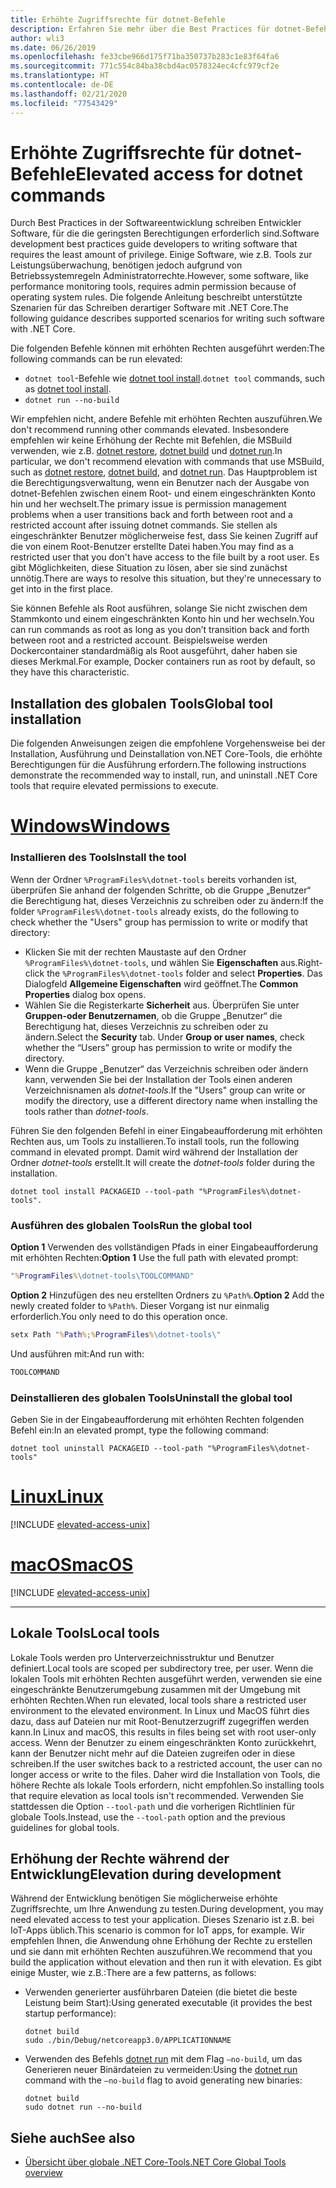 ```yaml
---
title: Erhöhte Zugriffsrechte für dotnet-Befehle
description: Erfahren Sie mehr über die Best Practices für dotnet-Befehle, die erhöhte Zugriffsrechte erfordern.
author: wli3
ms.date: 06/26/2019
ms.openlocfilehash: fe33cbe966d175f71ba350737b283c1e83f64fa6
ms.sourcegitcommit: 771c554c84ba38cbd4ac0578324ec4cfc979cf2e
ms.translationtype: HT
ms.contentlocale: de-DE
ms.lasthandoff: 02/21/2020
ms.locfileid: "77543429"
---
```

# <a name="elevated-access-for-dotnet-commands"></a><span data-ttu-id="f41c1-103">Erhöhte Zugriffsrechte für dotnet-Befehle</span><span class="sxs-lookup"><span data-stu-id="f41c1-103">Elevated access for dotnet commands</span></span>

<span data-ttu-id="f41c1-104">Durch Best Practices in der Softwareentwicklung schreiben Entwickler Software, für die die geringsten Berechtigungen erforderlich sind.</span><span class="sxs-lookup"><span data-stu-id="f41c1-104">Software development best practices guide developers to writing software that requires the least amount of privilege.</span></span> <span data-ttu-id="f41c1-105">Einige Software, wie z.B. Tools zur Leistungsüberwachung, benötigen jedoch aufgrund von Betriebssystemregeln Administratorrechte.</span><span class="sxs-lookup"><span data-stu-id="f41c1-105">However, some software, like performance monitoring tools, requires admin permission because of operating system rules.</span></span> <span data-ttu-id="f41c1-106">Die folgende Anleitung beschreibt unterstützte Szenarien für das Schreiben derartiger Software mit .NET Core.</span><span class="sxs-lookup"><span data-stu-id="f41c1-106">The following guidance describes supported scenarios for writing such software with .NET Core.</span></span> 

<span data-ttu-id="f41c1-107">Die folgenden Befehle können mit erhöhten Rechten ausgeführt werden:</span><span class="sxs-lookup"><span data-stu-id="f41c1-107">The following commands can be run elevated:</span></span>

- <span data-ttu-id="f41c1-108">`dotnet tool`-Befehle wie [dotnet tool install](dotnet-tool-install.md).</span><span class="sxs-lookup"><span data-stu-id="f41c1-108">`dotnet tool` commands, such as [dotnet tool install](dotnet-tool-install.md).</span></span>
- `dotnet run --no-build`

<span data-ttu-id="f41c1-109">Wir empfehlen nicht, andere Befehle mit erhöhten Rechten auszuführen.</span><span class="sxs-lookup"><span data-stu-id="f41c1-109">We don't recommend running other commands elevated.</span></span> <span data-ttu-id="f41c1-110">Insbesondere empfehlen wir keine Erhöhung der Rechte mit Befehlen, die MSBuild verwenden, wie z.B. [dotnet restore](dotnet-restore.md), [dotnet build](dotnet-build.md) und [dotnet run](dotnet-run.md).</span><span class="sxs-lookup"><span data-stu-id="f41c1-110">In particular, we don't recommend elevation with commands that use MSBuild, such as [dotnet restore](dotnet-restore.md), [dotnet build](dotnet-build.md), and [dotnet run](dotnet-run.md).</span></span> <span data-ttu-id="f41c1-111">Das Hauptproblem ist die Berechtigungsverwaltung, wenn ein Benutzer nach der Ausgabe von dotnet-Befehlen zwischen einem Root- und einem eingeschränkten Konto hin und her wechselt.</span><span class="sxs-lookup"><span data-stu-id="f41c1-111">The primary issue is permission management problems when a user transitions back and forth between root and a restricted account after issuing dotnet commands.</span></span> <span data-ttu-id="f41c1-112">Sie stellen als eingeschränkter Benutzer möglicherweise fest, dass Sie keinen Zugriff auf die von einem Root-Benutzer erstellte Datei haben.</span><span class="sxs-lookup"><span data-stu-id="f41c1-112">You may find as a restricted user that you don't have access to the file built by a root user.</span></span> <span data-ttu-id="f41c1-113">Es gibt Möglichkeiten, diese Situation zu lösen, aber sie sind zunächst unnötig.</span><span class="sxs-lookup"><span data-stu-id="f41c1-113">There are ways to resolve this situation, but they're unnecessary to get into in the first place.</span></span>

<span data-ttu-id="f41c1-114">Sie können Befehle als Root ausführen, solange Sie nicht zwischen dem Stammkonto und einem eingeschränkten Konto hin und her wechseln.</span><span class="sxs-lookup"><span data-stu-id="f41c1-114">You can run commands as root as long as you don’t transition back and forth between root and a restricted account.</span></span> <span data-ttu-id="f41c1-115">Beispielsweise werden Dockercontainer standardmäßig als Root ausgeführt, daher haben sie dieses Merkmal.</span><span class="sxs-lookup"><span data-stu-id="f41c1-115">For example, Docker containers run as root by default, so they have this characteristic.</span></span>

## <a name="global-tool-installation"></a><span data-ttu-id="f41c1-116">Installation des globalen Tools</span><span class="sxs-lookup"><span data-stu-id="f41c1-116">Global tool installation</span></span>

<span data-ttu-id="f41c1-117">Die folgenden Anweisungen zeigen die empfohlene Vorgehensweise bei der Installation, Ausführung und Deinstallation von.NET Core-Tools, die erhöhte Berechtigungen für die Ausführung erfordern.</span><span class="sxs-lookup"><span data-stu-id="f41c1-117">The following instructions demonstrate the recommended way to install, run, and uninstall .NET Core tools that require elevated permissions to execute.</span></span>

<!-- markdownlint-disable MD025 -->

# <a name="windows"></a>[<span data-ttu-id="f41c1-118">Windows</span><span class="sxs-lookup"><span data-stu-id="f41c1-118">Windows</span></span>](#tab/windows)

### <a name="install-the-tool"></a><span data-ttu-id="f41c1-119">Installieren des Tools</span><span class="sxs-lookup"><span data-stu-id="f41c1-119">Install the tool</span></span>

<span data-ttu-id="f41c1-120">Wenn der Ordner `%ProgramFiles%\dotnet-tools` bereits vorhanden ist, überprüfen Sie anhand der folgenden Schritte, ob die Gruppe „Benutzer“ die Berechtigung hat, dieses Verzeichnis zu schreiben oder zu ändern:</span><span class="sxs-lookup"><span data-stu-id="f41c1-120">If the folder `%ProgramFiles%\dotnet-tools` already exists, do the following to check whether the "Users" group has permission to write or modify that directory:</span></span>

- <span data-ttu-id="f41c1-121">Klicken Sie mit der rechten Maustaste auf den Ordner `%ProgramFiles%\dotnet-tools`, und wählen Sie **Eigenschaften** aus.</span><span class="sxs-lookup"><span data-stu-id="f41c1-121">Right-click the `%ProgramFiles%\dotnet-tools` folder and select **Properties**.</span></span> <span data-ttu-id="f41c1-122">Das Dialogfeld **Allgemeine Eigenschaften** wird geöffnet.</span><span class="sxs-lookup"><span data-stu-id="f41c1-122">The **Common Properties** dialog box opens.</span></span> 
- <span data-ttu-id="f41c1-123">Wählen Sie die Registerkarte **Sicherheit** aus. Überprüfen Sie unter **Gruppen-oder Benutzernamen**, ob die Gruppe „Benutzer“ die Berechtigung hat, dieses Verzeichnis zu schreiben oder zu ändern.</span><span class="sxs-lookup"><span data-stu-id="f41c1-123">Select the **Security** tab. Under **Group or user names**, check whether the “Users” group has permission to write or modify the directory.</span></span> 
- <span data-ttu-id="f41c1-124">Wenn die Gruppe „Benutzer“ das Verzeichnis schreiben oder ändern kann, verwenden Sie bei der Installation der Tools einen anderen Verzeichnisnamen als *dotnet-tools*.</span><span class="sxs-lookup"><span data-stu-id="f41c1-124">If the "Users" group can write or modify the directory, use a different directory name when installing the tools rather than *dotnet-tools*.</span></span>

<span data-ttu-id="f41c1-125">Führen Sie den folgenden Befehl in einer Eingabeaufforderung mit erhöhten Rechten aus, um Tools zu installieren.</span><span class="sxs-lookup"><span data-stu-id="f41c1-125">To install tools, run the following command in elevated prompt.</span></span> <span data-ttu-id="f41c1-126">Damit wird während der Installation der Ordner *dotnet-tools* erstellt.</span><span class="sxs-lookup"><span data-stu-id="f41c1-126">It will create the *dotnet-tools* folder during the installation.</span></span>

```dotnetcli
dotnet tool install PACKAGEID --tool-path "%ProgramFiles%\dotnet-tools".
```

### <a name="run-the-global-tool"></a><span data-ttu-id="f41c1-127">Ausführen des globalen Tools</span><span class="sxs-lookup"><span data-stu-id="f41c1-127">Run the global tool</span></span>

<span data-ttu-id="f41c1-128">**Option 1** Verwenden des vollständigen Pfads in einer Eingabeaufforderung mit erhöhten Rechten:</span><span class="sxs-lookup"><span data-stu-id="f41c1-128">**Option 1** Use the full path with elevated prompt:</span></span>

```cmd
"%ProgramFiles%\dotnet-tools\TOOLCOMMAND"
```

<span data-ttu-id="f41c1-129">**Option 2** Hinzufügen des neu erstellten Ordners zu `%Path%`.</span><span class="sxs-lookup"><span data-stu-id="f41c1-129">**Option 2** Add the newly created folder to `%Path%`.</span></span> <span data-ttu-id="f41c1-130">Dieser Vorgang ist nur einmalig erforderlich.</span><span class="sxs-lookup"><span data-stu-id="f41c1-130">You only need to do this operation once.</span></span>

```cmd
setx Path "%Path%;%ProgramFiles%\dotnet-tools\"
```

<span data-ttu-id="f41c1-131">Und ausführen mit:</span><span class="sxs-lookup"><span data-stu-id="f41c1-131">And run with:</span></span>

```cmd
TOOLCOMMAND
```

### <a name="uninstall-the-global-tool"></a><span data-ttu-id="f41c1-132">Deinstallieren des globalen Tools</span><span class="sxs-lookup"><span data-stu-id="f41c1-132">Uninstall the global tool</span></span>

<span data-ttu-id="f41c1-133">Geben Sie in der Eingabeaufforderung mit erhöhten Rechten folgenden Befehl ein:</span><span class="sxs-lookup"><span data-stu-id="f41c1-133">In an elevated prompt, type the following command:</span></span>

```dotnetcli
dotnet tool uninstall PACKAGEID --tool-path "%ProgramFiles%\dotnet-tools"
```

# <a name="linux"></a>[<span data-ttu-id="f41c1-134">Linux</span><span class="sxs-lookup"><span data-stu-id="f41c1-134">Linux</span></span>](#tab/linux)

[!INCLUDE [elevated-access-unix](../../../includes/elevated-access-unix.md)]

# <a name="macos"></a>[<span data-ttu-id="f41c1-135">macOS</span><span class="sxs-lookup"><span data-stu-id="f41c1-135">macOS</span></span>](#tab/macos)

[!INCLUDE [elevated-access-unix](../../../includes/elevated-access-unix.md)]

---

## <a name="local-tools"></a><span data-ttu-id="f41c1-136">Lokale Tools</span><span class="sxs-lookup"><span data-stu-id="f41c1-136">Local tools</span></span>

<span data-ttu-id="f41c1-137">Lokale Tools werden pro Unterverzeichnisstruktur und Benutzer definiert.</span><span class="sxs-lookup"><span data-stu-id="f41c1-137">Local tools are scoped per subdirectory tree, per user.</span></span> <span data-ttu-id="f41c1-138">Wenn die lokalen Tools mit erhöhten Rechten ausgeführt werden, verwenden sie eine eingeschränkte Benutzerumgebung zusammen mit der Umgebung mit erhöhten Rechten.</span><span class="sxs-lookup"><span data-stu-id="f41c1-138">When run elevated, local tools share a restricted user environment to the elevated environment.</span></span> <span data-ttu-id="f41c1-139">In Linux und MacOS führt dies dazu, dass auf Dateien nur mit Root-Benutzerzugriff zugegriffen werden kann.</span><span class="sxs-lookup"><span data-stu-id="f41c1-139">In Linux and macOS, this results in files being set with root user-only access.</span></span> <span data-ttu-id="f41c1-140">Wenn der Benutzer zu einem eingeschränkten Konto zurückkehrt, kann der Benutzer nicht mehr auf die Dateien zugreifen oder in diese schreiben.</span><span class="sxs-lookup"><span data-stu-id="f41c1-140">If the user switches back to a restricted account, the user can no longer access or write to the files.</span></span> <span data-ttu-id="f41c1-141">Daher wird die Installation von Tools, die höhere Rechte als lokale Tools erfordern, nicht empfohlen.</span><span class="sxs-lookup"><span data-stu-id="f41c1-141">So installing tools that require elevation as local tools isn't recommended.</span></span> <span data-ttu-id="f41c1-142">Verwenden Sie stattdessen die Option `--tool-path` und die vorherigen Richtlinien für globale Tools.</span><span class="sxs-lookup"><span data-stu-id="f41c1-142">Instead, use the `--tool-path` option and the previous guidelines for global tools.</span></span>

## <a name="elevation-during-development"></a><span data-ttu-id="f41c1-143">Erhöhung der Rechte während der Entwicklung</span><span class="sxs-lookup"><span data-stu-id="f41c1-143">Elevation during development</span></span>

<span data-ttu-id="f41c1-144">Während der Entwicklung benötigen Sie möglicherweise erhöhte Zugriffsrechte, um Ihre Anwendung zu testen.</span><span class="sxs-lookup"><span data-stu-id="f41c1-144">During development, you may need elevated access to test your application.</span></span> <span data-ttu-id="f41c1-145">Dieses Szenario ist z.B. bei IoT-Apps üblich.</span><span class="sxs-lookup"><span data-stu-id="f41c1-145">This scenario is common for IoT apps, for example.</span></span> <span data-ttu-id="f41c1-146">Wir empfehlen Ihnen, die Anwendung ohne Erhöhung der Rechte zu erstellen und sie dann mit erhöhten Rechten auszuführen.</span><span class="sxs-lookup"><span data-stu-id="f41c1-146">We recommend that you build the application without elevation and then run it with elevation.</span></span> <span data-ttu-id="f41c1-147">Es gibt einige Muster, wie z.B.:</span><span class="sxs-lookup"><span data-stu-id="f41c1-147">There are a few patterns, as follows:</span></span>

- <span data-ttu-id="f41c1-148">Verwenden generierter ausführbaren Dateien (die bietet die beste Leistung beim Start):</span><span class="sxs-lookup"><span data-stu-id="f41c1-148">Using generated executable (it provides the best startup performance):</span></span>

   ```dotnetcli
   dotnet build
   sudo ./bin/Debug/netcoreapp3.0/APPLICATIONNAME
   ```
    
- <span data-ttu-id="f41c1-149">Verwenden des Befehls [dotnet run](dotnet-run.md) mit dem Flag `—no-build`, um das Generieren neuer Binärdateien zu vermeiden:</span><span class="sxs-lookup"><span data-stu-id="f41c1-149">Using the [dotnet run](dotnet-run.md) command with the `—no-build` flag to avoid generating new binaries:</span></span>

   ```dotnetcli
   dotnet build
   sudo dotnet run --no-build
   ```

## <a name="see-also"></a><span data-ttu-id="f41c1-150">Siehe auch</span><span class="sxs-lookup"><span data-stu-id="f41c1-150">See also</span></span>

- [<span data-ttu-id="f41c1-151">Übersicht über globale .NET Core-Tools</span><span class="sxs-lookup"><span data-stu-id="f41c1-151">.NET Core Global Tools overview</span></span>](global-tools.md)
